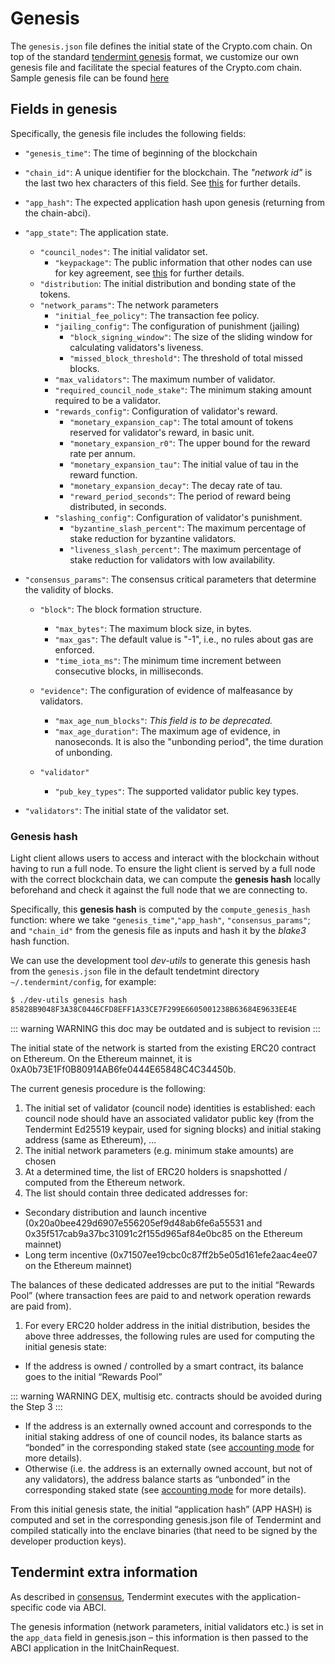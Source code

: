 # Genesis

The `genesis.json` file defines the initial state of the Crypto.com chain. On top of the standard [tendermint genesis](https://docs.tendermint.com/master/tendermint-core/using-tendermint.html#genesis) format, we customize our own genesis file and facilitate the special features of the Crypto.com chain. Sample genesis file can be found [here](https://github.com/crypto-com/chain/blob/master/docker/config/devnet/tendermint/genesis.json)

## Fields in genesis

Specifically, the genesis file includes the following fields:

- `"genesis_time"`:
  The time of beginning of the blockchain
- `"chain_id"`:
  A unique identifier for the blockchain. The _"network id"_ is the last two hex characters of this field. See [this](./chain-id-and-network-id.md) for further details.
- `"app_hash"`:
  The expected application hash upon genesis (returning from the chain-abci).
- `"app_state"`:
  The application state.

  - `"council_nodes"`:
    The initial validator set.
    - `"keypackage"`:
      The public information that other nodes can use for key agreement, see [this](https://github.com/mlswg/mls-protocol/blob/master/draft-ietf-mls-protocol.md#key-packages) for further details.
  - `"distribution`:
    The initial distribution and bonding state of the tokens.
  - `"network_params"`:
    The network parameters
    - `"initial_fee_policy"`:
      The transaction fee policy.
    - `"jailing_config"`:
      The configuration of punishment (jailing)
      - `"block_signing_window"`:
        The size of the sliding window for calculating validators's liveness.
      - `"missed_block_threshold"`:
        The threshold of total missed blocks.
    - `"max_validators"`:
      The maximum number of validator.
    - `"required_council_node_stake"`:
      The minimum staking amount required to be a validator.
    - `"rewards_config"`:
      Configuration of validator's reward.
      - `"monetary_expansion_cap"`:
        The total amount of tokens reserved for validator's reward, in basic unit.
      - `"monetary_expansion_r0"`:
        The upper bound for the reward rate per annum.
      - `"monetary_expansion_tau"`:
        The initial value of tau in the reward function.
      - `"monetary_expansion_decay"`:
        The decay rate of tau.
      - `"reward_period_seconds"`:
        The period of reward being distributed, in seconds.
    - `"slashing_config"`:
      Configuration of validator's punishment.
      - `"byzantine_slash_percent"`:
        The maximum percentage of stake reduction for byzantine validators.
      - `"liveness_slash_percent"`:
        The maximum percentage of stake reduction for validators with low availability.

- `"consensus_params"`:
  The consensus critical parameters that determine the validity of blocks.

  - `"block"`:
    The block formation structure.

    - `"max_bytes"`:
      The maximum block size, in bytes.
    - `"max_gas"`:
      The default value is "-1", i.e., no rules about gas are enforced.
    - `"time_iota_ms"`:
      The minimum time increment between consecutive blocks, in milliseconds.

  - `"evidence"`:
    The configuration of evidence of malfeasance by validators.

    - `"max_age_num_blocks"`:
      _This field is to be deprecated._
    - `"max_age_duration"`:
      The maximum age of evidence, in nanoseconds. It is also the "unbonding period", the time duration of unbonding.

  - `"validator"`
    - `"pub_key_types"`: The supported validator public key types.

- `"validators"`:
  The initial state of the validator set.

### Genesis hash

Light client allows users to access and interact with the blockchain without having to run a full node. To ensure the light client is served by a full node with the correct blockchain data, we can compute the **genesis hash** locally beforehand and check it against the full node that we are connecting to.

Specifically, this **genesis hash** is computed by the `compute_genesis_hash` function: where we take `"genesis_time"`,`"app_hash"`, `"consensus_params"`; and `"chain_id"` from the genesis file as inputs and hash it by the _blake3_ hash function.

We can use the development tool _dev-utils_ to generate this genesis hash from the `genesis.json` file in the default tendetmint directory `~/.tendermint/config`, for example:

```bash
$ ./dev-utils genesis hash
85828B9048F3A38C0446CFD8EFF1A33CE7F299E6605001238B63684E9633EE4E
```

::: warning WARNING
this doc may be outdated and is subject to revision
:::

The initial state of the network is started from the existing ERC20 contract on Ethereum. On the Ethereum mainnet, it is 0xA0b73E1Ff0B80914AB6fe0444E65848C4C34450b.

The current genesis procedure is the following:

1. The initial set of validator (council node) identities is established: each council node should have an associated validator public key (from the Tendermint Ed25519 keypair, used for signing blocks) and initial staking address (same as Ethereum), …
2. The initial network parameters (e.g. minimum stake amounts) are chosen
3. At a determined time, the list of ERC20 holders is snapshotted / computed from the Ethereum network.
4. The list should contain three dedicated addresses for:

- Secondary distribution and launch incentive (0x20a0bee429d6907e556205ef9d48ab6fe6a55531 and 0x35f517cab9a37bc31091c2f155d965af84e0bc85 on the Ethereum mainnet)
- Long term incentive (0x71507ee19cbc0c87ff2b5e05d161efe2aac4ee07 on the Ethereum mainnet)

The balances of these dedicated addresses are put to the initial “Rewards Pool” (where transaction fees are paid to and network operation rewards are paid from).

1. For every ERC20 holder address in the initial distribution, besides the above three addresses, the following rules are used for computing the initial genesis state:

- If the address is owned / controlled by a smart contract, its balance goes to the initial “Rewards Pool”

::: warning WARNING
DEX, multisig etc. contracts should be avoided during the Step 3
:::

- If the address is an externally owned account and corresponds to the initial staking address of one of council nodes, its balance starts as “bonded” in the corresponding staked state (see [accounting mode](./transaction-accounting-model) for more details).
- Otherwise (i.e. the address is an externally owned account, but not of any validators), the address balance starts as “unbonded” in the corresponding staked state (see [accounting mode](./transaction-accounting-model) for more details).

From this initial genesis state, the initial “application hash” (APP HASH) is computed and set in the corresponding genesis.json file of Tendermint and compiled statically into the enclave binaries (that need to be signed by the developer production keys).

## Tendermint extra information

As described in [consensus](./consensus), Tendermint executes with the application-specific code via ABCI.

The genesis information (network parameters, initial validators etc.) is set in the `app_data` field in genesis.json – this information is then passed to the ABCI application in the InitChainRequest.
